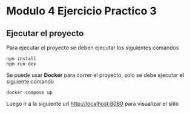 # Modulo 4 Ejercicio Practico 3

## Ejecutar el proyecto

Para ejecutar el proyecto se deben ejecutar los siguientes comandos

```
npm install
npm run dev
```

Se puede usar **Docker** para correr el proyecto, solo se debe ejecutar el siguiente comando

```
docker-compose up
```

Luego ir a la siguiente url [http://localhost:8080](http://localhost:8080) para visualizar el sitio
